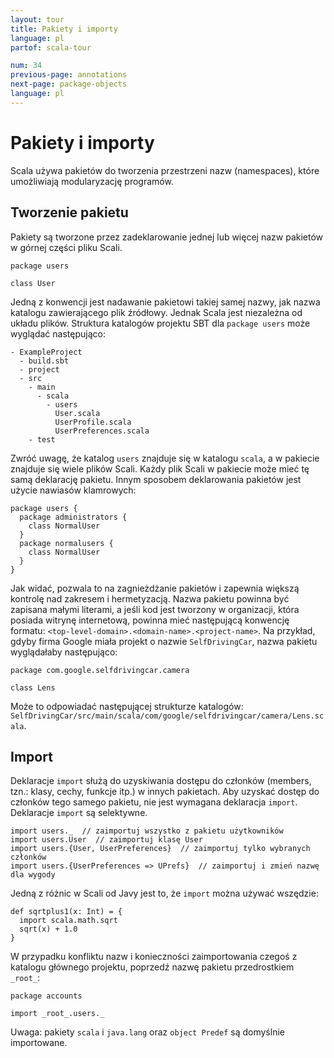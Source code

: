 ```yaml
---
layout: tour
title: Pakiety i importy
language: pl
partof: scala-tour

num: 34
previous-page: annotations
next-page: package-objects
language: pl
---
```


# Pakiety i importy
Scala używa pakietów do tworzenia przestrzeni nazw (namespaces), które umożliwiają modularyzację programów.

## Tworzenie pakietu
Pakiety są tworzone przez zadeklarowanie jednej lub więcej nazw pakietów w górnej części pliku Scali.

```
package users

class User
```

Jedną z konwencji jest nadawanie pakietowi takiej samej nazwy, jak nazwa katalogu zawierającego plik źródłowy. Jednak Scala jest niezależna od układu plików. Struktura katalogów projektu SBT dla `package users` może wyglądać następująco:

```
- ExampleProject
  - build.sbt
  - project
  - src
    - main
      - scala
        - users
          User.scala
          UserProfile.scala
          UserPreferences.scala
    - test
```

Zwróć uwagę, że katalog `users` znajduje się w katalogu `scala`, a w pakiecie znajduje się wiele plików Scali. Każdy plik Scali w pakiecie może mieć tę samą deklarację pakietu. Innym sposobem deklarowania pakietów jest użycie nawiasów klamrowych:

```
package users {
  package administrators {
    class NormalUser
  }
  package normalusers {
    class NormalUser
  }
}
```

Jak widać, pozwala to na zagnieżdżanie pakietów i zapewnia większą kontrolę nad zakresem i hermetyzacją. Nazwa pakietu powinna być zapisana małymi literami, a jeśli kod jest tworzony w organizacji, która posiada witrynę internetową, powinna mieć następującą konwencję formatu: `<top-level-domain>.<domain-name>.<project-name>`. Na przykład, gdyby firma Google miała projekt o nazwie `SelfDrivingCar`, nazwa pakietu wyglądałaby następująco:

```
package com.google.selfdrivingcar.camera

class Lens
```

Może to odpowiadać następującej strukturze katalogów: `SelfDrivingCar/src/main/scala/com/google/selfdrivingcar/camera/Lens.scala`.

## Import

Deklaracje `import` służą do uzyskiwania dostępu do członków (members, tzn.: klasy, cechy, funkcje itp.) w innych pakietach. Aby uzyskać dostęp do członków tego samego pakietu, nie jest wymagana deklaracja `import`. Deklaracje `import` są selektywne.

```
import users._  // zaimportuj wszystko z pakietu użytkowników
import users.User  // zaimportuj klasę User
import users.{User, UserPreferences}  // zaimportuj tylko wybranych członków
import users.{UserPreferences => UPrefs}  // zaimportuj i zmień nazwę dla wygody
```

Jedną z różnic w Scali od Javy jest to, że `import` można używać wszędzie:

```tut
def sqrtplus1(x: Int) = {
  import scala.math.sqrt
  sqrt(x) + 1.0
}
```

W przypadku konfliktu nazw i konieczności zaimportowania czegoś z katalogu głównego projektu, poprzedź nazwę pakietu przedrostkiem `_root_`:

```
package accounts

import _root_.users._
```

Uwaga: pakiety `scala` i `java.lang` oraz `object Predef` są domyślnie importowane.
